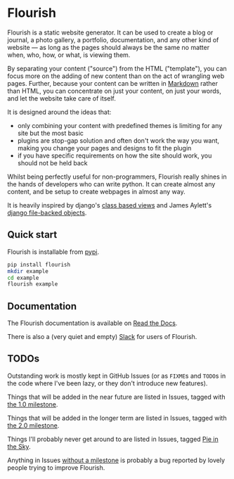 Flourish
========

Flourish is a static website generator. It can be used to create a blog or
journal, a photo gallery, a portfolio, documentation, and any other kind of
website — as long as the pages should always be the same no matter when, who,
how, or what, is viewing them.

By separating your content ("source") from the HTML ("template"), you can
focus more on the adding of new content than on the act of wrangling web
pages. Further, because your content can be written in [Markdown][md] rather
than HTML, you can concentrate on just your content, on just your words, and
let the website take care of itself.

It is designed around the ideas that:

  * only combining your content with predefined themes is limiting for
    any site but the most basic
  * plugins are stop-gap solution and often don't work the way you want,
    making you change your pages and designs to fit the plugin
  * if you have specific requirements on how the site should work, you should
    not be held back

Whilst being perfectly useful for non-programmers, Flourish really shines in
the hands of developers who can write python. It can create almost any
content, and be setup to create webpages in almost any way.

It is heavily inspired by django's [class based views][cbv] and James Aylett's
[django file-backed objects][dfbo].

[md]: http://daringfireball.net/projects/markdown/
[cbv]: https://docs.djangoproject.com/en/stable/topics/class-based-views/
[dfbo]: https://github.com/jaylett/django-filebacked-objects


## Quick start

Flourish is installable from [pypi][pypi].

```bash
pip install flourish
mkdir example
cd example
flourish example
```

[pypi]: https://pypi.python.org/pypi/flourish


## Documentation

The Flourish documentation is available on [Read the Docs][rtd].

There is also a (very quiet and empty) [Slack][slack] for users of Flourish.

[rtd]: http://flourish.readthedocs.io/en/latest/
[slack]: http://slack.withaflourish.net


## TODOs

Outstanding work is mostly kept in GitHub Issues (or as `FIXME`s and `TODO`s
in the code where I've been lazy, or they don't introduce new features). 

Things that will be added in the near future are listed in Issues, tagged with
[the 1.0 milestone][1].

Things that will be added in the longer term are listed in Issues, tagged with
[the 2.0 milestone][2].

Things I'll probably never get around to are listed in Issues, tagged
[Pie in the Sky][pie].

Anything in Issues [without a milestone][bugs] is probably a bug reported by
lovely people trying to improve Flourish.

[1]: https://github.com/norm/flourish/milestone/1
[2]: https://github.com/norm/flourish/milestone/2
[pie]: https://github.com/norm/flourish/milestone/3
[bugs]: https://github.com/norm/flourish/issues?q=is%3Aopen+is%3Aissue+no%3Amilestone
